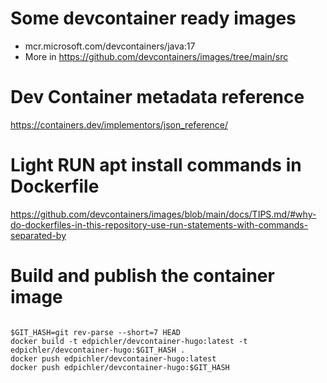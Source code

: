 # Some devcontainer ready images
 - mcr.microsoft.com/devcontainers/java:17
 - More in https://github.com/devcontainers/images/tree/main/src

# Dev Container metadata reference
https://containers.dev/implementors/json_reference/

# Light RUN apt install commands in Dockerfile
https://github.com/devcontainers/images/blob/main/docs/TIPS.md/#why-do-dockerfiles-in-this-repository-use-run-statements-with-commands-separated-by

# Build and publish the container image
```

$GIT_HASH=git rev-parse --short=7 HEAD
docker build -t edpichler/devcontainer-hugo:latest -t edpichler/devcontainer-hugo:$GIT_HASH .
docker push edpichler/devcontainer-hugo:latest
docker push edpichler/devcontainer-hugo:$GIT_HASH
```
